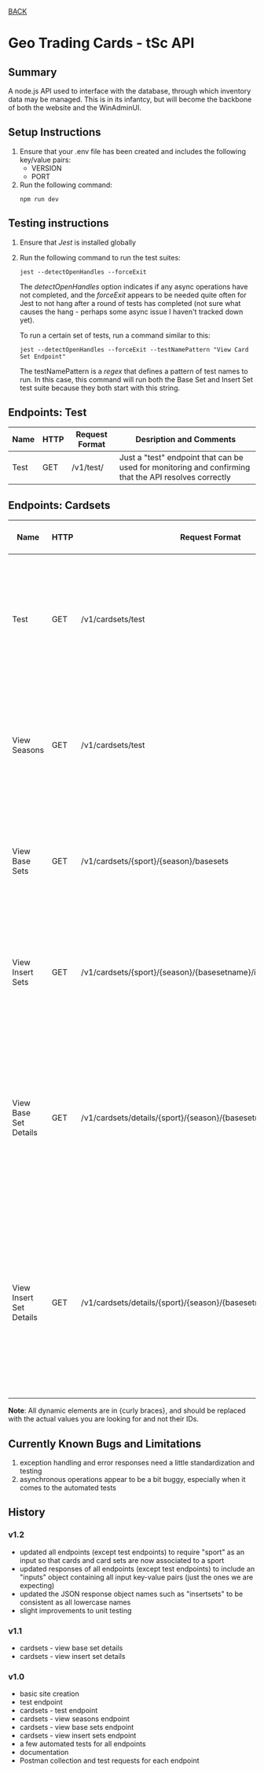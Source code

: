 [BACK](../README.md)

# Geo Trading Cards - tSc API

## Summary
A node.js API used to interface with the database, through which inventory data may be managed. This is in its infantcy, but will become the backbone of both the website and the WinAdminUI.

## Setup Instructions
1. Ensure that your .env file has been created and includes the following key/value pairs:
    - VERSION
    - PORT
1. Run the following command:
    ```
    npm run dev
    ```

## Testing instructions
1. Ensure that *Jest* is installed globally
1. Run the following command to run the test suites:
    ```
    jest --detectOpenHandles --forceExit
    ```
    The *detectOpenHandles* option indicates if any async operations have not completed, and the *forceExit* appears to be needed quite often for Jest to not hang after a round of tests has completed (not sure what causes the hang - perhaps some async issue I haven't tracked down yet).

    To run a certain set of tests, run a command similar to this:
    ```
    jest --detectOpenHandles --forceExit --testNamePattern "View Card Set Endpoint"
    ```
    The testNamePattern is a *regex* that defines a pattern of test names to run. In this case, this command will run both the Base Set and Insert Set test suite because they both start with this string.

## Endpoints: Test
|Name|HTTP|Request Format|Desription and Comments|
|----|----|----------|-----------------------|
Test|GET|/v1/test/|Just a "test" endpoint that can be used for monitoring and confirming that the API resolves correctly|

## Endpoints: Cardsets

|Name|HTTP|Request Format|Desription and Comments|
|----|----|----------|-----------------------|
Test|GET|/v1/cardsets/test|Just a "test" endpoint that can be used for monitoring and confirming that the cardsets API endpoint group resolves correctly|
View Seasons|GET|/v1/cardsets/test|Returns a list of all seasons for which card sets exists within the database for the given sport. Used primarily to populate a dropdown in the website
View Base Sets|GET|/v1/cardsets/{sport}/{season}/basesets|Returns a list of all base set names for card sets in the database for the given sport. Used primarily to populate a dropdown in the website
View Insert Sets|GET|/v1/cardsets/{sport}/{season}/{basesetname}/insertsets|Returns a list of all insert sets in a given base set, season, and sport. Used primarily to populate a drop down in the website
View Base Set Details|GET|/v1/cardsets/details/{sport}/{season}/{basesetname}|Returns details of a base card set given the desired sport, season, and base set name. Used to populate the card set details page/pane. Ddoes not include data from related tables such as Manufacturer.
View Insert Set Details|GET|/v1/cardsets/details/{sport}/{season}/{basesetname}/{insertsetname}|Returns details of an insert set given the desired sport, season, base set name, and insert set name. Used to populate the card set details page/pane. Does not include data from related tables such as Manufacturer.

**Note**: All dynamic elements are in {curly braces}, and should be replaced with the actual values you are looking for and not their IDs.

## Currently Known Bugs and Limitations
1. exception handling and error responses need a little standardization and testing
1. asynchronous operations appear to be a bit buggy, especially when it comes to the automated tests

## History

### v1.2
- updated all endpoints (except test endpoints) to require "sport" as an input so that cards and card sets are now associated to a sport
- updated responses of all endpoints (except test endpoints) to include an "inputs" object containing all input key-value pairs (just the ones we are expecting)
- updated the JSON response object names such as "insertsets" to be consistent as all lowercase names
- slight improvements to unit testing

### v1.1
- cardsets - view base set details
- cardsets - view insert set details

### v1.0
- basic site creation
- test endpoint
- cardsets - test endpoint
- cardsets - view seasons endpoint
- cardsets - view base sets endpoint
- cardsets - view insert sets endpoint
- a few automated tests for all endpoints
- documentation
- Postman collection and test requests for each endpoint